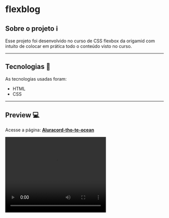 # flexblog

## Sobre o projeto :information_source:

Esse projeto foi desenvolvido no curso de CSS flexbox da origamid com intuito de 
colocar em prática todo o conteúdo visto no curso.

---

## Tecnologias :wrench:

As tecnologias usadas foram:

- HTML
- CSS 

---

## Preview :computer:

Acesse a página: [**Aluracord-tho-te-ocean**](https://aluracord-tho-te-ocean.vercel.app)

<video width="320" height="240">
    <source src="/img/FlexBlog.mp4" type="video/mp4">
</video>


